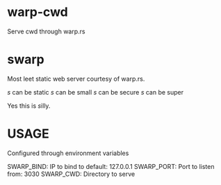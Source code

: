 # warp-cwd
Serve cwd through warp.rs

# swarp
Most leet static web server courtesy of warp.rs.

*s* can be static
*s* can be small
*s* can be secure
*s* can be super

Yes this is *s*illy.

# USAGE
Configured through environment variables

SWARP_BIND: IP to bind to default: 127.0.0.1
SWARP_PORT: Port to listen from: 3030
SWARP_CWD: Directory to serve
